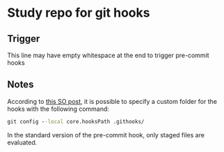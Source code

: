 # Study repo for git hooks

## Trigger

This line may have empty whitespace at the end to trigger pre-commit hooks  

## Notes

According to [this SO post](https://stackoverflow.com/a/54281447/2193151), it is possible to specify a custom folder for the hooks with the following command:

``` cmd
git config --local core.hooksPath .githooks/
```

In the standard version of the pre-commit hook, only staged files are evaluated.
